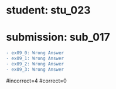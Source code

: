 # student: stu_023
# submission: sub_017

```diff
- ex09_0: Wrong Answer
- ex09_1: Wrong Answer
- ex09_2: Wrong Answer
- ex09_3: Wrong Answer
```
#incorrect=4
#correct=0
